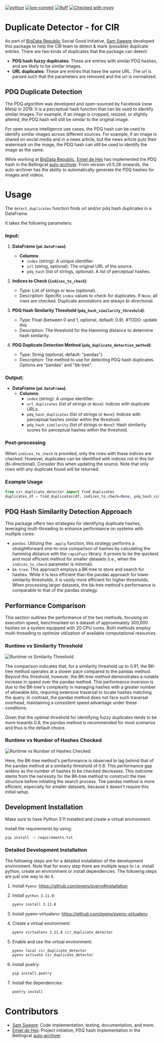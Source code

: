 [![python](https://img.shields.io/badge/Python-3.11-3776AB.svg?style=flat&logo=python&logoColor=white)](https://www.python.org)
[![pre-commit](https://img.shields.io/badge/pre--commit-enabled-brightgreen?logo=pre-commit&logoColor=white)](https://github.com/pre-commit/pre-commit)
[![Ruff](https://img.shields.io/endpoint?url=https://raw.githubusercontent.com/astral-sh/ruff/main/assets/badge/v2.json)](https://github.com/astral-sh/ruff)
[![Checked with mypy](http://www.mypy-lang.org/static/mypy_badge.svg)](http://mypy-lang.org/)

# Duplicate Detector - for CIR
As part of [BigData Republic](https://bigdatarepublic.nl/) Social Good Initiative, [Sam Sweere](https://github.com/SamSweere) developed this package to help the CIR team to detect & mark (possible) duplicate entries. There are two kinds of duplicates that the package can detect:
- **PDQ hash fuzzy duplicates**: These are entries with similar PDQ hashes, and are likely to be similar images.
- **URL duplicates**: These are entries that have the same URL. The url is parsed such that the parameters are removed and the url is normalized.

## PDQ Duplicate Detection
The PDQ algorithm was developed and open-sourced by Facebook (now Meta) in 2019. It is a perceptual hash function that can be used to identify similar images. For example, if an image is cropped, resized, or slightly altered, the PDQ hash will still be similar to the original image.

For open source intelligence use cases, the PDQ hash can be used to identify similar images across different sources. For example, if an image is shared on social media and in a news article, but the news article puts their watermark on the image, the PDQ hash can still be used to identify the image as the same.

While working at [BigData Republic](https://bigdatarepublic.nl/), [Emiel de Heij](https://github.com/emieldatalytica) has implemented the PDQ hash in the Bellingcat [auto-archiver](https://github.com/bellingcat/auto-archiver). From version v0.5.26 onwards, the auto-archiver has the ability to automatically generate the PDQ hashes for images and videos.

# Usage
The `detect_duplicates` function finds url and/or pdq hash duplicates in a DataFrame.

It takes the following parameters:

### Input:

1. **DataFrame (`pd.DataFrame`)**:
    - **Columns**:
        - `index` (string): A unique identifier.
        - `url` (string, optional): The original URL of the source.
        - `pdq_hash` (list of strings, optional): A list of perceptual hashes.

2. **Indices to Check (`indices_to_check`)**:
    - Type: List of strings or `None` (optional).
    - Description: Specific `index` values to check for duplicates. If `None`, all rows are checked. Duplicate annotations are always bi-directional.

3. **PDQ Hash Similarity Threshold (`pdq_hash_similarity_threshold`)**:
    - Type: Float (between 0 and 1, optional, default: 0.9). #TODO: update this
    - Description: The threshold for the Hamming distance to determine hash similarity.

4. **PDQ Duplicate Detection Method (`pdq_duplicate_detection_method`)**:
    - Type: String (optional, default: "pandas").
    - Description: The method to use for detecting PDQ hash duplicates. Options are "pandas" and "bk-tree".

### Output:

- **DataFrame (`pd.DataFrame`)**:
    - **Columns**:
        - `index` (string): A unique identifier.
        - `url_duplicates` (list of strings or `None`): Indices with duplicate URLs.
        - `pdq_hash_duplicates` (list of strings or `None`): Indices with perceptual hashes similar within the threshold.
        - `pdq_hash_similarity` (list of strings or `None`): Hash similarity scores for perceptual hashes within the threshold.

### Post-processing

When `indices_to_check` is provided, only the rows with these indices are checked. However, duplicates can be identified with indices not in this list (bi-directional). Consider this when updating the source. Note that only rows with any duplicate found will be returned.

### Example Usage
```python
from cir_duplicate_detector import find_duplicates
duplicates_df = find_duplicates(df, indices_to_check=None, pdq_hash_similarity_threshold=0.8)
```

## PDQ Hash Similarity Detection Approach

This package offers two strategies for identifying duplicate hashes, leveraging multi-threading to enhance performance on systems with multiple cores:
- `pandas`: Utilizing the `.apply` function, this strategy performs a straightforward one-to-one comparison of hashes by calculating the hamming distance with the `rapidfuzz` library. It proves to be the quickest and most efficient method for smaller datasets (i.e., when the `indices_to_check` parameter is minimal).
- `bk-tree`: This approach employs a BK-tree to store and search for hashes. While it is less efficient than the pandas approach for lower similarity thresholds, it is vastly more efficient for higher thresholds. When processing larger datasets, the bk-tree method's performance is comparable to that of the pandas strategy.

## Performance Comparison
This section outlines the performance of the two methods, focusing on execution speed, benchmarked on a dataset of approximately 300,000 hashes on a system equipped with 20 CPU cores. Both methods employ multi-threading to optimize utilization of available computational resources.

### Runtime vs Similarity Threshold
![Runtime vs Similarity Threshold](readme_figures/runtime_vs_similarity_threshold_check_1000_to_30225_multi_threaded_20_cpu.svg)

The comparison indicates that, for a similarity threshold up to 0.91, the BK-tree method operates at a slower pace compared to the pandas method. Beyond this threshold, however, the BK-tree method demonstrates a notable increase in speed over the pandas method. This performance inversion is due to the BK-tree's complexity in managing hashes with a greater number of allowable bits, requiring extensive traversal to locate hashes matching the query. In contrast, the pandas method does not face such traversal overhead, maintaining a consistent speed advantage under these conditions.

Given that the optimal threshold for identifying fuzzy duplicates tends to be more towards 0.8, the pandas method is recommended for most scenarios and thus is the default choice.

### Runtime vs Number of Hashes Checked

![Runtime vs Number of Hashes Checked](readme_figures/runtime_vs_check_size_ds_size_30225_sim_thresh_0_8_multi_threaded_20_cpu_default.svg)

Here, the BK-tree method's performance is observed to lag behind that of the pandas method at a similarity threshold of 0.8. This performance gap widens as the number of hashes to be checked decreases. This outcome stems from the necessity for the BK-tree method to construct the tree structure before initiating the search process. The pandas method is more efficient, especially for smaller datasets, because it doesn't require this initial setup.

## Development Installation
Make sure to have Python 3.11 installed and create a virtual environment.

Install the requirements by using:
```bash
pip install -r requirements.txt
```

### Detailed Development Installation
The following steps are for a detailed installation of the development environment. Note that for every step there are multiple ways to i.e. install python, create an environment or install dependencies. The following steps are just one way to do it.


1. Install `Pyenv`:
    https://github.com/pyenv/pyenv#installation
2. Install `python 3.11.8`:
    ```bash
    pyenv install 3.11.8
    ```
3. Install pyenv-virtualenv:
    https://github.com/pyenv/pyenv-virtualenv

4. Create a virtual environment:
    ```bash
    pyenv virtualenv 3.11.8 cir_duplicate_detector
    ```
5. Enable and use the virtual environment:
    ```bash
    pyenv local cir_duplicate_detector
    pyenv activate cir_duplicate_detector
    ```
6. Install poetry:
    ```bash
    pip install poetry
    ```
7. Install the dependencies:
    ```bash
    poetry install
    ```

# Contributors
- [Sam Sweere](https://github.com/SamSweere): Code implementation, testing, documentation, and more.
- [Emiel de Heij](https://github.com/emieldatalytica): Project initiation, PDQ hash implementation in the Bellingcat [auto-archiver](https://github.com/bellingcat/auto-archiver).
